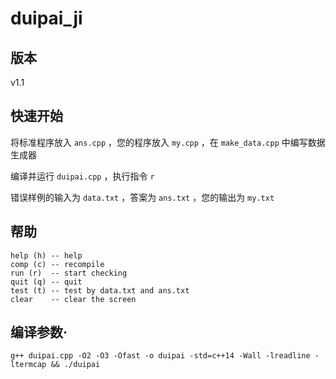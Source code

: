 # duipai_ji
## 版本
v1.1
## 快速开始
将标准程序放入 `ans.cpp` ，您的程序放入 `my.cpp` ，在 `make_data.cpp` 中编写数据生成器

编译并运行 `duipai.cpp` ，执行指令 `r` 

错误样例的输入为 `data.txt` ，答案为 `ans.txt` ，您的输出为 `my.txt`
## 帮助
```
help (h) -- help
comp (c) -- recompile
run (r)  -- start checking
quit (q) -- quit
test (t) -- test by data.txt and ans.txt
clear    -- clear the screen
```

## 编译参数·
``g++ duipai.cpp -O2 -O3 -Ofast -o duipai -std=c++14 -Wall -lreadline -ltermcap && ./duipai``